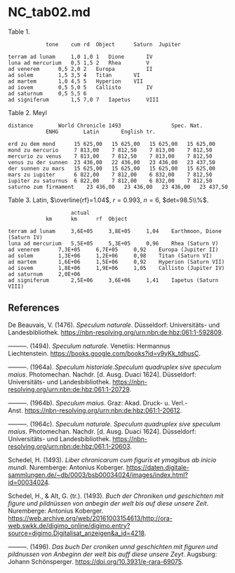 # NC_tab02.md

Table 1.
~~~
			tone 	cum	rd	Object		Saturn	Jupiter

terram ad lunam		1,0	1,0	1	Dione		IV	
luna ad mercurium	0,5	1,5	2	Rhea		V	
ad venerem		0,5	2,0	2	Europa			II
ad solem		1,5	3,5	4	Titan		VI	
ad martem		1,0	4,5	5	Hyperion	VII	
ad iovem		0,5	5,0	5	Callisto		IV
ad saturnum		0,5	5,5	6			
ad signiferum		1,5	7,0	7	Iapetus		VIII
~~~

Table 2. Meyl
~~~				
distance		World Chronicle 1493				Spec. Nat.
			ENHG		Latin		English tr.	

erd zu dem mond 	 15 625,00 	 15 625,00 	 15 625,00 	 15 625,00 
mond zu mercurio	 7 813,00 	 7 812,50 	 7 813,00 	 7 812,50 
mercurio zu venus	 7 813,00 	 7 812,50 	 7 813,00 	 7 812,50 
venus zu der sunnen	 23 436,00 	 22 436,00 	 23 436,00 	 23 437,50 
der sunnen zu mars	 15 625,00 	 15 625,00 	 15 625,00 	 15 625,00 
mars zu iupiter		 6 822,00 	 7 812,00 	 6 832,00 	 7 812,50 
iupiter zu saturnus	 6 822,00 	 7 812,00 	 6 832,00 	 7 812,50 
saturno zum firmament	 23 436,00 	 23 436,00 	 23 436,00 	 23 437,50
~~~


Table 3. Latin, $\overline{rf}=1.04$, $r=0.993$, $n=6$, $det=98.5\\%$.
~~~
					actual		
			km		km		rf	Object

terram ad lunam		3,6E+05		3,8E+05		1,04	Earthmoon, Dione (Saturn IV)
luna ad mercurium	5,5E+05		5,3E+05		0,96	Rhea (Saturn V)
ad venerem		7,3E+05		6,7E+05		0,92	Europa (Jupiter II)
ad solem		1,3E+06		1,2E+06		0,98	Titan (Saturn VI)
ad martem		1,6E+06		1,5E+06		0,92	Hyperion (Saturn VII)
ad iovem		1,8E+06		1,9E+06		1,05	Callisto (Jupiter IV)
ad saturnum		2,0E+06			
ad signiferum		2,5E+06		3,6E+06		1,41	Iapetus (Saturn VIII)
~~~


## References

De Beauvais, V. (1476). *Speculum naturale*. Düsseldorf: Universitäts- und Landesbibliothek. https://nbn-resolving.org/urn:nbn:de:hbz:061:1-592809.

———. (1494). *Speculum naturale*. Venetiis: Hermannus Liechtenstein. https://books.google.com/books?id=v9yKk_tdhusC.

———. (1964a). *Speculum historiale.Speculum quadruplex sive speculum maius*. Photomechan. Nachdr. [d. Ausg. Duaci 1624]. Düsseldorf: Universitäts- und Landesbibliothek. https://nbn-resolving.org/urn:nbn:de:hbz:061:1-20729.

———. (1964b). *Speculum maius*. Graz: Akad. Druck- u. Verl.-Anst. https://nbn-resolving.org/urn:nbn:de:hbz:061:1-20612.

———. (1964c). *Speculum naturale. Speculum quadruplex sive speculum maius*. Photomechan. Nachdr. [d. Ausg. Duaci 1624]. Düsseldorf: Universitäts- und Landesbibliothek. https://nbn-resolving.org/urn:nbn:de:hbz:061:1-20603.

Schedel, H. (1493). *Liber chronicarum cum figuris et ymagibus ab inicio mundi*. Nuremberge: Antonius Koberger. https://daten.digitale-sammlungen.de/~db/0003/bsb00034024/images/index.html?id=00034024.

Schedel, H., & Alt, G. (tr.). (1493). *Buch der Chroniken und geschichten mit figure und pildnüssen von anbegin der welt bis auf diese unsere Zeit*. Nuremberge: Antonius Koberger.
https://web.archive.org/web/20161003154613/http://ora-web.swkk.de/digimo_online/digimo.entry?source=digimo.Digitalisat_anzeigen&a_id=4218.

———. (1496). *Das buch Der croniken unnd geschichten mit figuren und pildnussen von Anbeginn der welt bis auff diese unsere Zeyt*. Augsburg: Johann Schönsperger. https://doi.org/10.3931/e-rara-69075.
